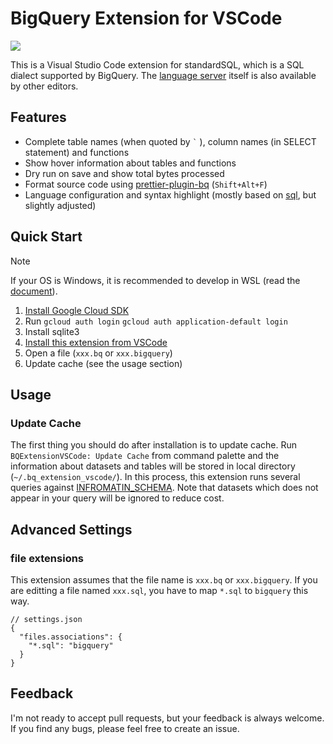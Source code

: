 # BigQuery Extension for VSCode
<img src="https://user-images.githubusercontent.com/26474260/148650103-7217fa6f-e1d2-4393-a013-6782d80837be.gif">

This is a Visual Studio Code extension for standardSQL, which is a SQL dialect supported by BigQuery.
The [language server](https://github.com/dr666m1/bq-extension-vscode/tree/main/server) itself is also available by other editors.

## Features
- Complete table names (when quoted by `` ` `` ), column names (in SELECT statement) and functions
- Show hover information about tables and functions
- Dry run on save and show total bytes processed
- Format source code using [prettier-plugin-bq](https://github.com/dr666m1/prettier-plugin-bq) (`Shift+Alt+F`)
- Language configuration and syntax highlight (mostly based on [sql](https://github.com/microsoft/vscode/tree/main/extensions/sql), but slightly adjusted)

## Quick Start

> [!NOTE]
> If your OS is Windows, it is recommended to develop in WSL (read the [document](https://code.visualstudio.com/docs/remote/wsl)).

1. [Install Google Cloud SDK](https://cloud.google.com/sdk/docs/install)
2. Run `gcloud auth login` `gcloud auth application-default login`
3. Install sqlite3
4. [Install this extension from VSCode](https://marketplace.visualstudio.com/items?itemName=dr666m1.bq-extension-vscode)
5. Open a file (`xxx.bq` or `xxx.bigquery`)
6. Update cache (see the usage section)

## Usage
### Update Cache
The first thing you should do after installation is to update cache.
Run `BQExtensionVSCode: Update Cache` from command palette
and the information about datasets and tables will be stored in local directory (`~/.bq_extension_vscode/`).
In this process, this extension runs several queries against [INFROMATIN_SCHEMA](https://cloud.google.com/bigquery/docs/information-schema-intro).
Note that datasets which does not appear in your query will be ignored to reduce cost.

## Advanced Settings
### file extensions
This extension assumes that the file name is `xxx.bq` or `xxx.bigquery`.
If you are editting a file named `xxx.sql`, you have to map `*.sql` to `bigquery` this way.

```jsonc
// settings.json
{
  "files.associations": {
    "*.sql": "bigquery"
  }
}
```

## Feedback
I'm not ready to accept pull requests, but your feedback is always welcome.
If you find any bugs, please feel free to create an issue.
